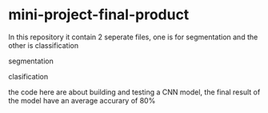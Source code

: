 # mini-project-final-product
In this repository it contain 2 seperate files, one is for segmentation and the other is classification 

segmentation



clasification 

the code here are about building and testing a CNN model, the final result of the model have an average accurary of 80%
